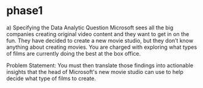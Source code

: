 # phase1
a) Specifying the Data Analytic Question
Microsoft sees all the big companies creating original video content and they want to get in on the fun. They have decided to create a new movie studio, but they don’t know anything about creating movies. You are charged with exploring what types of films are currently doing the best at the box office.

Problem Statement: You must then translate those findings into actionable insights that the head of Microsoft's new movie studio can use to help decide what type of films to create.

